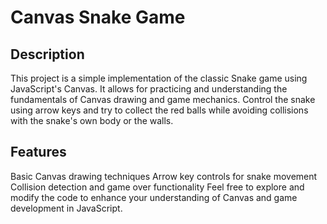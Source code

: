 # Canvas Snake Game

## Description

This project is a simple implementation of the classic Snake game using JavaScript's Canvas. It allows for practicing and understanding the fundamentals of Canvas drawing and game mechanics. Control the snake using arrow keys and try to collect the red balls while avoiding collisions with the snake's own body or the walls.

## Features

Basic Canvas drawing techniques
Arrow key controls for snake movement
Collision detection and game over functionality
Feel free to explore and modify the code to enhance your understanding of Canvas and game development in JavaScript.
